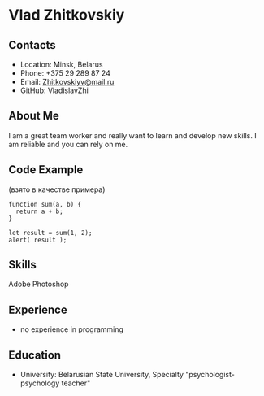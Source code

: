 # Vlad Zhitkovskiy
## Contacts
* Location: Minsk, Belarus
* Phone: +375 29 289 87 24
* Email: Zhitkovskiyv@mail.ru
* GitHub: VladislavZhi
## About Me
I am a great team worker and really want to learn and develop new skills.
I am reliable and you can rely on me.
## Code Example 
(взято в качестве примера)

```
function sum(a, b) {
  return a + b;
}

let result = sum(1, 2);
alert( result );
```
## Skills
Adobe Photoshop 
## Experience
* no experience in programming
## Education
* University: Belarusian State University, Specialty "psychologist-psychology teacher"

